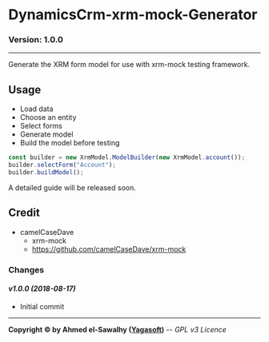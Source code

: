 # DynamicsCrm-xrm-mock-Generator
### Version: 1.0.0
---

Generate the XRM form model for use with xrm-mock testing framework.

## Usage

+ Load data
+ Choose an entity
+ Select forms
+ Generate model
+ Build the model before testing

```ts
const builder = new XrmModel.ModelBuilder(new XrmModel.account());
builder.selectForm("Account");
builder.buildModel();
```

A detailed guide will be released soon.

## Credit

+ camelCaseDave
  + xrm-mock
  + https://github.com/camelCaseDave/xrm-mock
		
### Changes

#### _v1.0.0 (2018-08-17)_
+ Initial commit

---
**Copyright &copy; by Ahmed el-Sawalhy ([Yagasoft](http://yagasoft.com))** -- _GPL v3 Licence_
